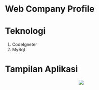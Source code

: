 # Web Company Profile

# Teknologi
1. CodeIgneter
2. MySql

# Tampilan Aplikasi
<p align="center">
  <img src="https://user-images.githubusercontent.com/33746018/57056444-c540d780-6ccc-11e9-9b2a-c0a08aa94a50.png"/>
</p>
